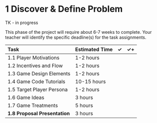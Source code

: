 # 1 Discover & Define Problem

TK - in progress

This phase of the project will require about 6-7 weeks to complete. Your teacher will identify the specific deadline\(s\) for the task assignments.

| Task | Estimated Time | ✓ | ✓+ |
| :--- | :--- | :--- | :--- |
| 1.1 Player Motivations | 1-2 hours |  |  |
| 1.2 Incentives and Flow | 1-2 hours |  |  |
| 1.3 Game Design Elements | 1-2 hours |  |  |
| 1.4 Game Code Tutorials | 10-15 hours |  |  |
| 1.5 Target Player Persona | 1-2 hours |  |  |
| 1.6 Game Ideas | 3 hours |  |  |
| 1.7 Game Treatments | 5 hours |  |  |
| **1.8 Proposal Presentation** | 3 hours |  |  |

